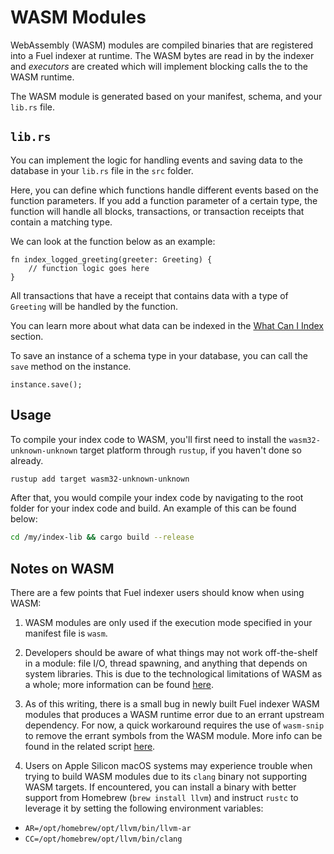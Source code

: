 # WASM Modules

WebAssembly (WASM) modules are compiled binaries that are registered into a Fuel indexer at runtime. The WASM bytes are read in by the indexer and _executors_ are created which will implement blocking calls the to the WASM runtime.

The WASM module is generated based on your manifest, schema, and your `lib.rs` file.

## `lib.rs`

You can implement the logic for handling events and saving data to the database in your `lib.rs` file in the `src` folder.

Here, you can define which functions handle different events based on the function parameters. If you add a function parameter of a certain type, the function will handle all blocks, transactions, or transaction receipts that contain a matching type.

We can look at the function below as an example:

```rust, ignore
fn index_logged_greeting(greeter: Greeting) {
    // function logic goes here
}
```

All transactions that have a receipt that contains data with a type of `Greeting` will be handled by the function.

You can learn more about what data can be indexed in the [What Can I Index](../../indexing/what-can-i-index.md) section.

To save an instance of a schema type in your database, you can call the `save` method on the instance.

```rust, ignore
instance.save();
```

## Usage

To compile your index code to WASM, you'll first need to install the `wasm32-unknown-unknown` target platform through `rustup`, if you haven't done so already.

```bash
rustup add target wasm32-unknown-unknown
```

After that, you would compile your index code by navigating to the root folder for your index code and build. An example of this can be found below:

```bash
cd /my/index-lib && cargo build --release
```

## Notes on WASM

There are a few points that Fuel indexer users should know when using WASM:

1. WASM modules are only used if the execution mode specified in your manifest file is `wasm`.

2. Developers should be aware of what things may not work off-the-shelf in a module: file I/O, thread spawning, and anything that depends on system libraries. This is due to the technological limitations of WASM as a whole; more information can be found [here](https://rustwasm.github.io/docs/book/reference/which-crates-work-with-wasm.html).

3. As of this writing, there is a small bug in newly built Fuel indexer WASM modules that produces a WASM runtime error due to an errant upstream dependency. For now, a quick workaround requires the use of `wasm-snip` to remove the errant symbols from the WASM module. More info can be found in the related script [here](https://github.com/FuelLabs/fuel-indexer/blob/master/scripts/stripper.bash).

4. Users on Apple Silicon macOS systems may experience trouble when trying to build WASM modules due to its `clang` binary not supporting WASM targets. If encountered, you can install a binary with better support from Homebrew (`brew install llvm`) and instruct `rustc` to leverage it by setting the following environment variables:

- `AR=/opt/homebrew/opt/llvm/bin/llvm-ar`
- `CC=/opt/homebrew/opt/llvm/bin/clang`
